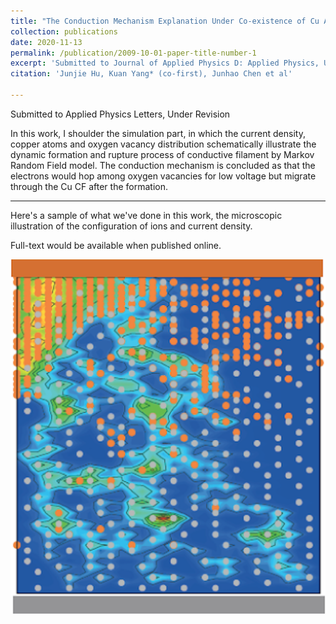 ```yaml
---
title: "The Conduction Mechanism Explanation Under Co-existence of Cu Atom and Oxygen Vacancy in Zinc Oxide Based RRAM by Markov Random Field Simulatiom"
collection: publications
date: 2020-11-13
permalink: /publication/2009-10-01-paper-title-number-1
excerpt: 'Submitted to Journal of Applied Physics D: Applied Physics, Under Revision'
citation: 'Junjie Hu, Kuan Yang* (co-first), Junhao Chen et al'

---
```

Submitted to Applied Physics Letters, Under Revision


In this work, I shoulder the simulation part, in which the current density, copper atoms and oxygen vacancy distribution schematically illustrate the dynamic formation and rupture process of conductive filament by Markov Random Field model. The conduction mechanism is concluded as that the electrons would hop among oxygen vacancies for low voltage but migrate through the Cu CF after the formation.

---

Here's a sample of what we've done in this work, the microscopic illustration of the configuration of ions and current density.

Full-text would be available when published online.

![Pic for Illustration](/images/paper_1.png)
